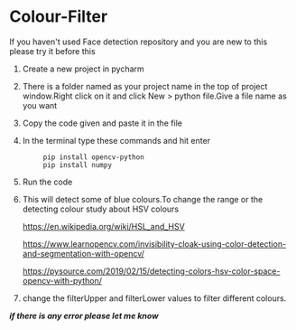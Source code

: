 # Colour-Filter

If you haven't used Face detection repository and you are new to this please try it before this

1. Create a new project in pycharm

2. There is a folder named as your project name in the top of project window.Right click on it and click New > python file.Give a file name as you want

3. Copy the code given and paste it in the file

4. In the terminal type these commands and hit enter

            pip install opencv-python
            pip install numpy

5. Run the code

6. This will detect some of blue colours.To change the range or the detecting colour study about HSV colours

   https://en.wikipedia.org/wiki/HSL_and_HSV
   
   https://www.learnopencv.com/invisibility-cloak-using-color-detection-and-segmentation-with-opencv/
   
   https://pysource.com/2019/02/15/detecting-colors-hsv-color-space-opencv-with-python/
            
 
7. change the filterUpper and filterLower values to filter different colours.


 ***if there is any error please let me know***

